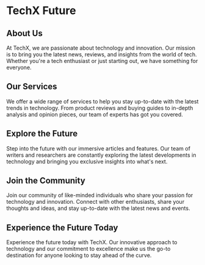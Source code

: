 <!--
Write me markdown content of website with wallpaper:

"A futuristic city with holographic advertisements for a tech or innovation website"

The header of the page should not be copy of the text but rather a real content of the website which is using this wallpaper.
-->

<!--font:Roboto-->

# TechX Future

## About Us

At TechX, we are passionate about technology and innovation. Our mission is to bring you the latest news, reviews, and insights from the world of tech. Whether you're a tech enthusiast or just starting out, we have something for everyone.

## Our Services

We offer a wide range of services to help you stay up-to-date with the latest trends in technology. From product reviews and buying guides to in-depth analysis and opinion pieces, our team of experts has got you covered.

## Explore the Future

Step into the future with our immersive articles and features. Our team of writers and researchers are constantly exploring the latest developments in technology and bringing you exclusive insights into what's next.

## Join the Community

Join our community of like-minded individuals who share your passion for technology and innovation. Connect with other enthusiasts, share your thoughts and ideas, and stay up-to-date with the latest news and events.

## Experience the Future Today

Experience the future today with TechX. Our innovative approach to technology and our commitment to excellence make us the go-to destination for anyone looking to stay ahead of the curve.
